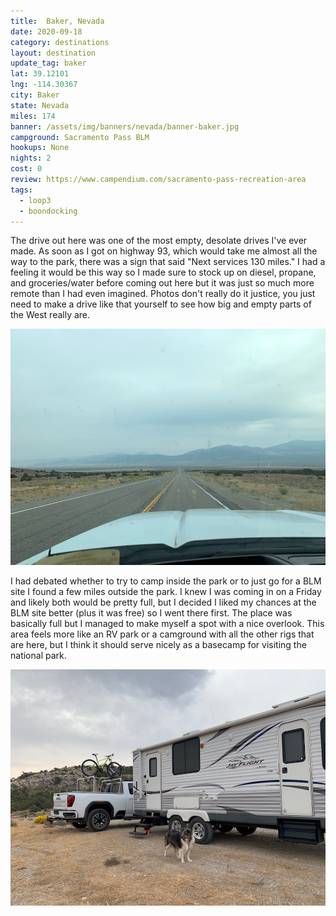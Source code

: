 ```yaml
---
title:  Baker, Nevada
date: 2020-09-18
category: destinations
layout: destination
update_tag: baker
lat: 39.12101
lng: -114.30367
city: Baker
state: Nevada
miles: 174
banner: /assets/img/banners/nevada/banner-baker.jpg
campground: Sacramento Pass BLM
hookups: None
nights: 2
cost: 0
review: https://www.campendium.com/sacramento-pass-recreation-area
tags:
  - loop3
  - boondocking
---
```


The drive out here was one of the most empty, desolate drives I've ever made. As soon as I got on highway 93, which would take me almost all the way to the park, there was a sign that said "Next services 130 miles." I had a feeling it would be this way so I made sure to stock up on diesel, propane, and groceries/water before coming out here but it was just so much more remote than I had even imagined. Photos don't really do it justice, you just need to make a drive like that yourself to see how big and empty parts of the West really are.

![driving through nevada](/assets/img/destinations/nevada/baker-driving.jpg)

I had debated whether to try to camp inside the park or to just go for a BLM site I found a few miles outside the park. I knew I was coming in on a Friday and likely both would be pretty full, but I decided I liked my chances at the BLM site better (plus it was free) so I went there first. The place was basically full but I managed to make myself a spot with a nice overlook. This area feels more like an RV park or a camground with all the other rigs that are here, but I think it should serve nicely as a basecamp for visiting the national park.

![campsite in baker](/assets/img/destinations/nevada/baker-camp.jpg)
